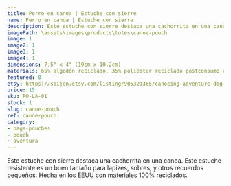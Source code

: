 ```yaml
---
title: Perro en canoa | Estuche con sierre
name: Perro en canoa | Estuche con sierre
description: Este estuche con sierre destaca una cachorrita en una canoa. Este estuche resistente es un buen tamaño para lapizes, sobres, y otros recuerdos pequeños.
imagePath: \assets\images\products\totes\canoe-pouch
image: 1
image2: 1
image3: 1
image4: 1
dimensions: 7.5" x 4" (19cm x 10.2cm)
materials: 65% algodón reciclado, 35% poliéster reciclado postconsumo certificado
featured: 0
etsy: https://soijen.etsy.com/listing/905321365/canoeing-adventure-dog-zippered-pouch?utm_source=Copy&utm_medium=ListingManager&utm_campaign=Share&utm_term=so.lmsm&share_time=1695259373188
price: 15
sku: PO-LA-01
stock: 1
slug: canoe-pouch
ref: canoe-pouch
category:
- bags-pouches
- pouch
- aventura
---
```

Este estuche con sierre destaca una cachorrita en una canoa. Este estuche resistente es un buen tamaño para lapizes, sobres, y otros recuerdos pequeños. Hecha en los EEUU con materiales 100% reciclados.
